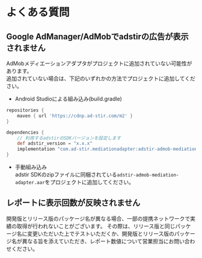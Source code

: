 # よくある質問

## Google AdManager/AdMobでadstirの広告が表示されません

AdMobメディエーションアダプタがプロジェクトに追加されていない可能性があります。  
追加されていない場合は、下記のいずれかの方法でプロジェクトに追加してください。

- Android Studioによる組み込み(build.gradle)  
```groovy hl_lines="5 9"
repositories {
    maven { url 'https://cdnp.ad-stir.com/m2' }
}

dependencies {
    // 利用するadstirのSDKバージョンを設定します
    def adstir_version = "x.x.x" 
    implementation "com.ad-stir.mediationadapter:adstir-admob-mediation-adapter:${adstir_version}"
}
```

- 手動組み込み  
adstir SDKのzipファイルに同梱されている`adstir-admob-mediation-adapter.aar`をプロジェクトに追加してください。

## レポートに表示回数が反映されません

開発版とリリース版のパッケージ名が異なる場合、一部の提携ネットワークで実績の取得が行われないことがございます。
その際は、リリース版と同じパッケージ名に変更いただいた上でテストいただくか、開発版とリリース版のパッケージ名が異なる旨を添えていただき、レポート数値について営業担当にお問い合わせください。
